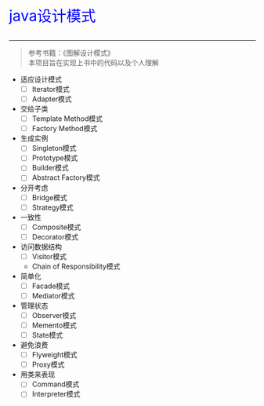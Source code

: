 <p style="font-size: 30px;color: blue;">java设计模式</p>

***

>参考书籍：《图解设计模式》  
>本项目旨在实现上书中的代码以及个人理解
* 适应设计模式
  * [ ] Iterator模式
  * [ ] Adapter模式
* 交给子类
  * [ ] Template Method模式
  * [ ] Factory Method模式
* 生成实例
  * [ ] Singleton模式
  * [ ] Prototype模式
  * [ ] Builder模式
  * [ ] Abstract Factory模式
* 分开考虑
  * [ ] Bridge模式
  * [ ] Strategy模式
* 一致性
  * [ ] Composite模式
  * [ ] Decorator模式
* 访问数据结构
  * [ ] Visitor模式
  * Chain of Responsibility模式
* 简单化
  * [ ] Facade模式
  * [ ] Mediator模式
* 管理状态
  * [ ] Observer模式
  * [ ] Memento模式
  * [ ] State模式
* 避免浪费
  * [ ] Flyweight模式
  * [ ] Proxy模式
* 用类来表现
  * [ ] Command模式
  * [ ] Interpreter模式
